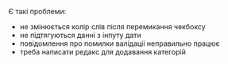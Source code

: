 Є такі проблеми:

- не змінюється колір слів після перемикання чекбоксу
- не підтягуються данні з інпуту дати
- повідомлення про помилки валідаціі неправильно працює
- треба написати редакс для додавання категорій
